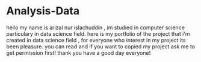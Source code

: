 # Analysis-Data
hello my name is arizal nur islachuddin , im studied in computer science particulary in data science field. 
here is my portfolio of the project that i'm created in data science field  , for everyone who interest in my project its been pleasure. 
you can read and if you want to copied my project ask me to get permission first!
thank you have a good day everyone!
